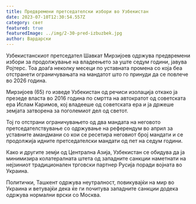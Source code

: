 ```yaml
---
title: Предвремени претседателски избори во Узбекистан
date: 2023-07-10T12:30:54.557Z
category: свет
featured: true
featuredImage: ../img/2-30-pred-izbuzbek.jpg
author: Вардарски
---
```

Узбекистанскиот претседател Шавкат Мирзијоев одржува предвремени избори за продолжување на владеењето за уште седум години, јавува Ројтерс. Тоа доаѓа неколку месеци по уставната промена со која беа отстранети ограничувањата на мандатот што го принуди да се повлече во 2026 година.

Мирзијоев (65) го изведе Узбекистан од речиси изолација откако ја презеде власта во 2016 година по смртта на автократот од советската ера Ислам Каримов, кој владееше од советската ера и ја држеше земјата затворена за поголемиот дел од светот.

Тој го отстрани ограничувањето од два мандата на неговото претседателствување со одржување на референдум во април за уставните амандмани со кои се ресетира неговиот број мандати и се продолжија идните претседателски мандати од пет на седум години.

Како и другите земји од Централна Азија, Узбекистан се обидува да ја минимизира колатералната штета од западните санкции наметнати на нејзиниот традиционален трговски партнер Русија поради војната во Украина.

Политички, Ташкент одржува неутралност, повикувајќи на мир во Украина и ветувајќи дека ќе ги почитува западните санкции додека одржува нормални врски со Москва.